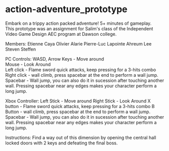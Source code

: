# action-adventure_prototype
Embark on a trippy action packed adventure! 5+ minutes of gameplay.  
This prototype was an assignment for Salim's class of the Independent Video Game Design AEC program at Dawson college.

Members:
Etienne Caya
Olivier Alarie
Pierre-Luc Lapointe
Ahreum Lee 
Steven Steffen

PC Controls: 
WASD, Arrow Keys - Move around  
Mouse - Look Around  
Left click - Flame sword quick attacks, keep pressing for a 3-hits combo
Right click - wall climb, press spacebar at the end to perform a wall jump.
Spacebar - Wall jump, you can also do it in sucession after touching another  wall. Pressing spacebar near any edges makes your character perform a long jump.

Xbox Controller:
Left Stick - Move around
Right Stick - Look Around
X button - Flame sword quick attacks, keep pressing for a 3-hits combo
B Button - wall climb, press spacebar at the end to perform a wall jump.
Spacebar - Wall jump, you can also do it in sucession after touching another wall. Pressing spacebar near any edges makes your character perform a long jump.

Instructions: 
Find a way out of this dimension by opening the central hall locked doors with 2 keys and defeating the final boss.